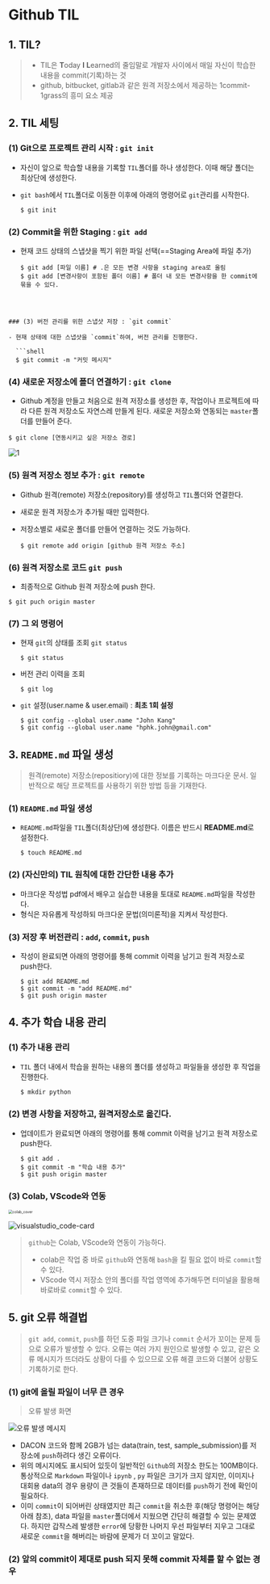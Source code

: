 # Github TIL 

## 1. TIL?

> - TIL은 **T**oday **I** **L**earned의 줄임말로 개발자 사이에서 매일 자신이 학습한 내용을 commit(기록)하는 것
> - github, bitbucket, gitlab과 같은 원격 저장소에서 제공하는 1commit-1grass의 흥미 요소 제공



## 2. TIL 세팅

###  (1) Git으로 프로젝트 관리 시작 : `git init`

- 자신이 앞으로 학습할 내용을 기록할 `TIL`폴더를 하나 생성한다. 이때 해당 폴더는 최상단에 생성한다. 

- `git bash`에서 `TIL`폴더로 이동한 이후에 아래의 명령어로 `git`관리를 시작한다.

  ```shell
  $ git init
  ```

  

### (2) Commit을 위한 Staging : `git add`

- 현재 코드 상태의 스냅샷을 찍기 위한 파일 선택(==Staging Area에 파일 추가)

  ```shell
  $ git add [파일 이름] # .은 모든 변경 사항을 staging area로 올림
  $ git add [변경사항이 포함된 폴더 이름] # 폴더 내 모든 변경사항을 한 commit에 묶을 수 있다.
  ```
```
  
  

### (3) 버전 관리를 위한 스냅샷 저장 : `git commit`

- 현재 상태에 대한 스냅샷을 `commit`하여, 버전 관리를 진행한다. 

  ```shell
  $ git commit -m "커밋 메시지"
```



### (4) 새로운 저장소에 폴더 연결하기 : `git clone`

- Github 계정을 만들고 처음으로 원격 저장소를 생성한 후, 작업이나 프로젝트에 따라 다른 원격 저장소도 자연스레 만들게 된다. 새로운 저장소와 연동되는 `master`폴더를 만들어 준다.

```shell
$ git clone [연동시키고 싶은 저장소 경로]
```

![1](https://user-images.githubusercontent.com/58945760/72899827-21232300-3d6a-11ea-8188-e988c80527c6.PNG)

### (5) 원격 저장소 정보 추가 : `git remote`

- Github 원격(remote) 저장소(repository)를 생성하고 `TIL`폴더와 연결한다.

- 새로운 원격 저장소가 추가될 때만 입력한다.

- 저장소별로 새로운 폴더를 만들어 연결하는 것도 가능하다.

  ```shell
  $ git remote add origin [github 원격 저장소 주소]
  ```

  

### (6) 원격 저장소로 코드 `git push`

-  최종적으로 Github 원격 저장소에 push 한다.

  ```shell
  $ git puch origin master
  ```


### (7) 그 외 명령어

- 현재 `git`의 상태를 조회 `git status`

  ```shell
  $ git status
  ```

- 버전 관리 이력을 조회

  ```shell
  $ git log
  ```

- `git` 설정(user.name & user.email) : **최초 1회 설정**

  ```shell
  $ git config --global user.name "John Kang"
  $ git config --global user.name "hphk.john@gmail.com"
  ```

  

## 3. `README.md` 파일 생성

> 원격(remote) 저장소(repositiory)에 대한 정보를 기록하는 마크다운 문서. 일반적으로 해당 프로젝트를 사용하기 위한 방법 등을 기재한다. 



### (1) `README.md` 파일 생성

- `README.md`파일을 `TIL`폴더(최상단)에 생성한다. 이름은 반드시 **README.md**로 설정한다. 

  ```shell
  $ touch README.md
  ```

  

### (2) (자신만의) TIL 원칙에 대한 간단한 내용 추가

- 마크다운 작성법 pdf에서 배우고 실습한 내용을 토대로 `README.md`파일을 작성한다.
- 형식은 자유롭게 작성하되 마크다운 문법(의미론적)을 지켜서 작성한다.



### (3) 저장 후 버전관리 : `add`, `commit`, `push`

- 작성이 완료되면 아래의 명령어를 통해 commit 이력을 남기고 원격 저장소로 push한다. 

  ```shell
  $ git add README.md
  $ git commit -m "add README.md"
  $ git push origin master
  ```

  

## 4. 추가 학습 내용 관리

### (1) 추가 내용 관리

- `TIL` 폴더 내에서 학습을 원하는 내용의 폴더를 생성하고 파일들을 생성한 후 작업을 진행한다.

  ```python
  $ mkdir python
  ```



### (2) 변경 사항을 저장하고, 원격저장소로 옮긴다.

- 업데이트가 완료되면 아래의 명령어를 통해 commit 이력을 남기고 원격 저장소로 push한다.

  ```shell
  $ git add . 
  $ git commit -m "학습 내용 추가"
  $ git push origin master
  ```




### (3) Colab, VScode와 연동

<img src="https://user-images.githubusercontent.com/58945760/74128920-b145e100-4c21-11ea-8022-2a9a99bcdf54.png" alt="colab_cover" style="zoom:50%;" />

![visualstudio_code-card](https://user-images.githubusercontent.com/58945760/74128834-7774da80-4c21-11ea-9e07-6c94d685549c.png)

> `github`는 Colab, VScode와 연동이 가능하다. 
>
> - colab은 작업 중 바로 `github`와 연동해 `bash`을 킬 필요 없이 바로 `commit`할 수 있다. 
> - VScode 역시 저장소 안의 폴더를 작업 영역에 추가해두면 터미널을 활용해 바로바로 `commit`할 수 있다.





## 5. git 오류 해결법 

> `git add`, `commit`, `push`를 하던 도중 파일 크기나 `commit` 순서가 꼬이는 문제 등으로 오류가 발생할 수 있다.  오류는 여러 가지 원인으로 발생할 수 있고, 같은 오류 메시지가 뜨더라도 상황이 다를 수 있으므로 오류 해결 코드와 더불어 상황도 기록하기로 한다.



### (1) git에 올릴 파일이 너무 큰 경우

> 오류 발생 화면

![오류 발생 메시지](https://user-images.githubusercontent.com/58945760/77646004-1160ce80-6fa7-11ea-8b92-a9dc3cb731c7.PNG)

- DACON 코드와 함께 2GB가 넘는 data(train, test, sample_submission)를 저장소에 `push`하려다 생긴 오류이다. 
- 위의 메시지에도 표시되어 있듯이 일반적인 `Github`의 저장소 한도는 100MB이다. 통상적으로 `Markdown` 파일이나 `ipynb` , `py` 파일은 크기가 크지 않지만, 이미지나 대회용 data의 경우 용량이 큰 것들이 존재하므로 데이터를 `push`하기 전에 확인이 필요하다. 
- 이미 `commit`이 되어버린 상태였지만 최근 `commit`을 취소한 후(해당 명령어는 해당 아래 참조), data 파일을 `master`폴더에서 지웠으면 간단히 해결할 수 있는 문제였다. 하지만 갑작스레 발생한 `error`에 당황한 나머지 우선 파일부터 지우고 그대로 새로운 `commit`을 해버리는 바람에 문제가 더 꼬이고 말았다.  



### (2) 앞의 commit이 제대로 push 되지 못해 commit 자체를 할 수 없는 경우 

 

 

